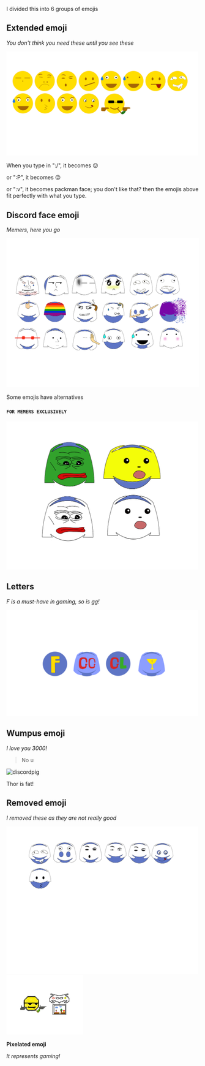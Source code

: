 I divided this into 6 groups of emojis

## Extended emoji

_You don't think you need these until you see these_

<img src="Extrase.png" alt="Extrase" width="500"/>

When you type in ":/", it becomes :confused: 

or ":P", it becomes :stuck_out_tongue: 

or ":v", it becomes packman face; you don't like that? then the emojis above fit perfectly with what you type.

## Discord face emoji

_Memers, here you go_

![DiscordEmoji](DiscordEmoji.png)

Some emojis have alternatives 

#### ```FOR MEMERS EXCLUSIVELY```

<img src="Memers.png" alt="memers" width="500"/>

## Letters 

_F is a must-have in gaming, so is gg!_

<img src="letters.png" alt="letters" width="500"/>

## Wumpus emoji

_I love you 3000!_

> No u 

<img src="discordpig.png" alt="discordpig" width="500"/>

Thor is fat!

## Removed emoji 

_I removed these as they are not really good_

<img src="removed.png" alt="removed" width="500"/>

<img src="pizelate.png" alt="pizelate" width="200"/>

**Pixelated emoji**

_It represents gaming!_
